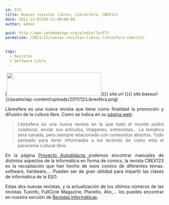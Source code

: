 ```yaml
---
id: 573
title: Nuevas revistas libres; Libresfera, CBEX123
date: 2011-12-01T09:13:08+00:00
author: admin

guid: http://www.josedomingo.org/pledin/?p=573
permalink: /2011/12/nuevas-revistas-libres-libresfera-cbex123/

  
tags:
  - Revistas
  - Software Libre
---
```

[<img class="aligncenter size-medium wp-image-574" title="Libresfera" src="{{ site.url }}{{ site.baseurl }}/assets/wp-content/uploads/2011/12/Libresfera-300x73.png" alt="" width="300" height="73" srcset="https://www.josedomingo.org/pledin/wp-content/uploads/2011/12/Libresfera-300x73.png 300w, https://www.josedomingo.org/pledin/wp-content/uploads/2011/12/Libresfera.png 402w" sizes="(max-width: 300px) 100vw, 300px" />]({{ site.url }}{{ site.baseurl }}/assets/wp-content/uploads/2011/12/Libresfera.png)

<p style="text-align: justify;">
  Libresfera es una nueva revista que tiene como finalidad la promoción y difusión de la cultura libre. Como se indica en su <a href="http://www.libresfera.com">página web</a>:
</p>

> <p style="text-align: justify;">
>   Libresfera es una nueva revista en la que todo el mundo podrá colaborar, enviar sus artículos, imágenes, entrevistas… La temática será variada, pero siempre relacionada con contenidos abiertos. Todo pensado para tener informados a los lectores de como esta el panorama cultural libre.
> </p>

<p style="text-align: justify;">
  En la página <a href="http://www.proyectoautodidacta.com/">Proyecto Autodidacta </a>podemos encontrar manuales de distintos aspectos de la informática en forma de comics, la revista CBEX123 es la recopilación que han hecho de esos comics de diferentes temas: software, hardware,&#8230; Pueden ser de gran utilidad para impartir las clases de informática de la ESO.
</p>

<p style="text-align: justify;">
  Estas dos nuevas revistas, y la actualización de los últimos números de las revistas Tuxinfo, FullCicle Magazine, Planetix, Atix,&#8230; los puedes encontrar en nuestra sección de <a href="http://www.josedomingo.org/revistas/">Revistas Informáticas</a>.
</p>

<!-- AddThis Advanced Settings generic via filter on the_content -->

<!-- AddThis Share Buttons generic via filter on the_content -->